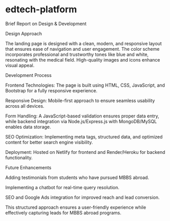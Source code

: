 # edtech-platform
Brief Report on Design & Development

Design Approach

The landing page is designed with a clean, modern, and responsive layout that ensures ease of navigation and user engagement. The color scheme incorporates professional and trustworthy tones like blue and white, resonating with the medical field. High-quality images and icons enhance visual appeal.

Development Process

Frontend Technologies: The page is built using HTML, CSS, JavaScript, and Bootstrap for a fully responsive experience.

Responsive Design: Mobile-first approach to ensure seamless usability across all devices.

Form Handling: A JavaScript-based validation ensures proper data entry, while backend integration via Node.js/Express.js with MongoDB/MySQL enables data storage.

SEO Optimization: Implementing meta tags, structured data, and optimized content for better search engine visibility.

Deployment: Hosted on Netlify for frontend and Render/Heroku for backend functionality.

Future Enhancements

Adding testimonials from students who have pursued MBBS abroad.

Implementing a chatbot for real-time query resolution.

SEO and Google Ads integration for improved reach and lead conversion.

This structured approach ensures a user-friendly experience while effectively capturing leads for MBBS abroad programs.

